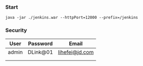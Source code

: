 





### Start

```shell
java -jar ./jenkins.war --httpPort=12000 --prefix=/jenkins
```



### Security

| User  | Password | Email          |
| ----- | -------- | -------------- |
| admin | DLink@01 | lihefei@jd.com |
|       |          |                |
|       |          |                |

